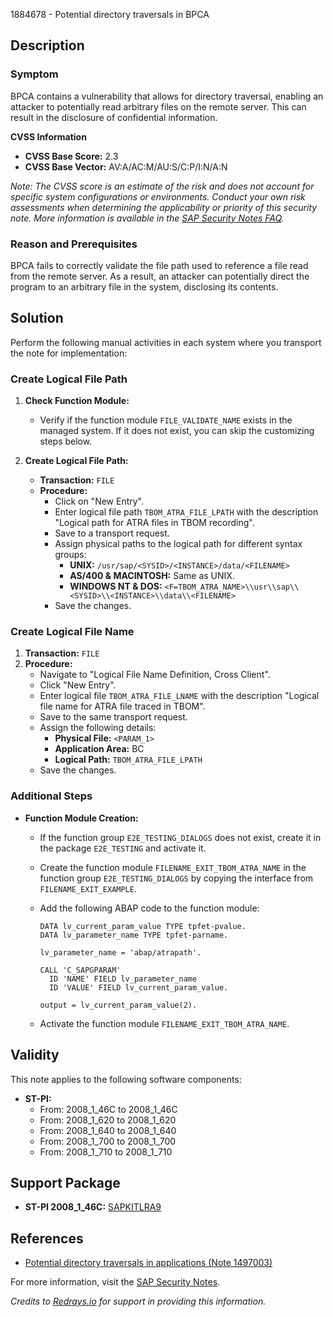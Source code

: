 1884678 - Potential directory traversals in BPCA

## Description

### Symptom
BPCA contains a vulnerability that allows for directory traversal, enabling an attacker to potentially read arbitrary files on the remote server. This can result in the disclosure of confidential information.

**CVSS Information**
- **CVSS Base Score:** 2.3
- **CVSS Base Vector:** AV:A/AC:M/AU:S/C:P/I:N/A:N

*Note: The CVSS score is an estimate of the risk and does not account for specific system configurations or environments. Conduct your own risk assessments when determining the applicability or priority of this security note. More information is available in the [SAP Security Notes FAQ](https://me.sap.com/securitynotes/).*

### Reason and Prerequisites
BPCA fails to correctly validate the file path used to reference a file read from the remote server. As a result, an attacker can potentially direct the program to an arbitrary file in the system, disclosing its contents.

## Solution

Perform the following manual activities in each system where you transport the note for implementation:

### Create Logical File Path
1. **Check Function Module:**
   - Verify if the function module `FILE_VALIDATE_NAME` exists in the managed system. If it does not exist, you can skip the customizing steps below.

2. **Create Logical File Path:**
   - **Transaction:** `FILE`
   - **Procedure:**
     - Click on "New Entry".
     - Enter logical file path `TBOM_ATRA_FILE_LPATH` with the description "Logical path for ATRA files in TBOM recording".
     - Save to a transport request.
     - Assign physical paths to the logical path for different syntax groups:
       - **UNIX:** `/usr/sap/<SYSID>/<INSTANCE>/data/<FILENAME>`
       - **AS/400 & MACINTOSH:** Same as UNIX.
       - **WINDOWS NT & DOS:** `<F=TBOM_ATRA_NAME>\\usr\\sap\\<SYSID>\\<INSTANCE>\\data\\<FILENAME>`
     - Save the changes.

### Create Logical File Name
1. **Transaction:** `FILE`
2. **Procedure:**
   - Navigate to "Logical File Name Definition, Cross Client".
   - Click "New Entry".
   - Enter logical file `TBOM_ATRA_FILE_LNAME` with the description "Logical file name for ATRA file traced in TBOM".
   - Save to the same transport request.
   - Assign the following details:
     - **Physical File:** `<PARAM_1>`
     - **Application Area:** BC
     - **Logical Path:** `TBOM_ATRA_FILE_LPATH`
   - Save the changes.

### Additional Steps
- **Function Module Creation:**
  - If the function group `E2E_TESTING_DIALOGS` does not exist, create it in the package `E2E_TESTING` and activate it.
  - Create the function module `FILENAME_EXIT_TBOM_ATRA_NAME` in the function group `E2E_TESTING_DIALOGS` by copying the interface from `FILENAME_EXIT_EXAMPLE`.
  - Add the following ABAP code to the function module:

    ```abap
    DATA lv_current_param_value TYPE tpfet-pvalue.
    DATA lv_parameter_name TYPE tpfet-parname.

    lv_parameter_name = 'abap/atrapath'.

    CALL 'C_SAPGPARAM'
      ID 'NAME' FIELD lv_parameter_name
      ID 'VALUE' FIELD lv_current_param_value.

    output = lv_current_param_value(2).
    ```

  - Activate the function module `FILENAME_EXIT_TBOM_ATRA_NAME`.

## Validity
This note applies to the following software components:
- **ST-PI:**
  - From: 2008_1_46C to 2008_1_46C
  - From: 2008_1_620 to 2008_1_620
  - From: 2008_1_640 to 2008_1_640
  - From: 2008_1_700 to 2008_1_700
  - From: 2008_1_710 to 2008_1_710

## Support Package
- **ST-PI 2008_1_46C:** [SAPKITLRA9](https://me.sap.com/supportpackage/SAPKITLRA9)

## References
- [Potential directory traversals in applications (Note 1497003)](https://me.sap.com/notes/1497003)

For more information, visit the [SAP Security Notes](https://me.sap.com/notes/1884678).

*Credits to [Redrays.io](https://redrays.io) for support in providing this information.*